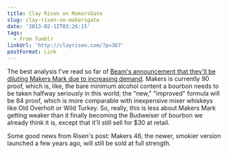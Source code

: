 ```yaml
---
title: Clay Risen on MakersGate
slug: clay-risen-on-makersgate
date: '2013-02-12T03:26:15'
tags:
  - From Tumblr
linkUrl: 'http://clayrisen.com/?p=367'
postFormat: Link
---
```

The best analysis I've read so far of [Beam's announcement that they'll be diluting Makers Mark due to increasing demand](http://my.chicagotribune.com/#section/-1/article/p2p-74379067/). Makers is currently 90 proof, which is, like, the bare minimum alcohol content a bourbon needs to be taken halfway seriously in this world; the "new," "improved" formula will be 84 proof, which is more comparable with inexpensive mixer whiskeys like Old Overholt or Wild Turkey. So, really, this is less about Makers Mark getting weaker than it finally becoming the Budweiser of bourbon we already think it is, except that it'll still sell for $30 at retail.

Some good news from Risen's post: Makers 46, the newer, smokier version launched a few years ago, will still be sold at full strength.
